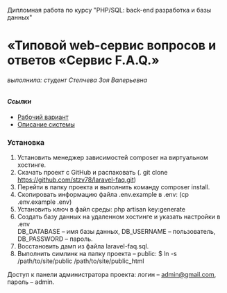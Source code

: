 Дипломная работа 
по курсу "PHP/SQL: back-end разработка и базы данных" 

«Типовой web-сервис вопросов и ответов «Сервис F.A.Q.» 
=====================
###### выполнила: студент Степчева Зоя Валерьевна 

#### ***Ссылки***
 * [Рабочий вариант](www.stzv78.ru/)
 * [Описание системы]( https://docs.google.com/document/d/1QOjNfG8jihqoGCqJuJQ1-ltka-AgcRYpf_htl1Y71s8/edit)

### Установка
1. Установить менеджер зависимостей composer на виртуальном хостинге.
2. Скачать проект с GitHub и распаковать (. git clone https://github.com/stzv78/laravel-faq.git)
3. Перейти в папку проекта и выполнить команду composer install.
4. Скопировать информацию файла  .env.example  в  .env:
  (cp .env.example .env)
5. Установить ключ в файл среды: php artisan key:generate 
6. Создать базу данных на удаленном хостинге и указать настройки в .env  
DB_DATABASE – имя базы данных, 
DB_USERNAME – пользователь, 
DB_PASSWORD – пароль.
7. Восстановить дамп из файла laravel-faq.sql.
8. Выполнить симлинк на папку проекта – public:
$ ln -s  /path/to/site/public  /path/to/site/public_html

Доступ к панели администратора проекта: 
логин – admin@gmail.com, пароль – admin.

